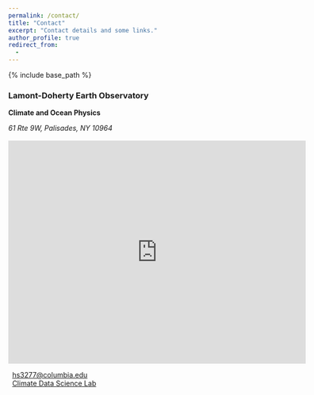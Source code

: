 ```yaml
---
permalink: /contact/
title: "Contact"
excerpt: "Contact details and some links."
author_profile: true
redirect_from: 
  - 
---
```


{% include base_path %}

### Lamont-Doherty Earth Observatory 
**Climate and Ocean Physics**
<address>
61 Rte 9W, Palisades, NY 10964<br /> </address><br />

<iframe src="https://www.google.com/maps/embed?pb=!1m14!1m8!1m3!1d12043.964801565153!2d-73.9090525!3d41.0035658!3m2!1i1024!2i768!4f13.1!3m3!1m2!1s0x0%3A0x4ff244bfbdaca2f5!2sLamont-Doherty%20Earth%20Observatory!5e0!3m2!1sen!2sus!4v1605456212792!5m2!1sen!2sus" width="600" height="450" frameborder="0" style="border:0;" allowfullscreen="" aria-hidden="false" tabindex="0"></iframe><br />

<i class="fas fa-envelope" aria-hidden="true"></i>&nbsp;&nbsp;<a href="hs3277@columbia.edu">hs3277@columbia.edu</a><br />
<i class="fas fa-desktop" aria-hidden="true"></i>&nbsp;&nbsp;<a href="{{ site.author.uri }}">Climate Data Science Lab</a>

<!-- <img src="/images/018_Telegrafenberg_Suering_Haus_PIK.jpg" alt="018_Telegrafenberg_Suering_Haus_PIK" title="PIK's Suering building at Telegrafenberg, Potsdam. Photo &copy; Andrea Künstle" width="450"><br />
<span style="font-size: 9pt;">PIK's Suering building at Telegrafenberg, Potsdam. Photo &copy; Andrea Künstle</span> -->

